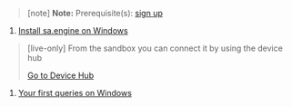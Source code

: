 
> [note]  **Note:** Prerequisite(s): [sign up](/docs/usermd/getting-started/sign-up.md) 
 
1. [Install sa.engine on Windows](/docs/usermd/getting-started/windows/install.md)

> [live-only]
> From the sandbox you can connect it by using the device hub
> <div class="CTACont">
> <a class="CTABtn" role="button" href="#/device_hub/getStarted/Windows">
> <span>Go to Device Hub</span>
> </a>
> </div>

1.  [Your first queries on Windows](/docs/usermd/getting-started/windows/firstq.md)
